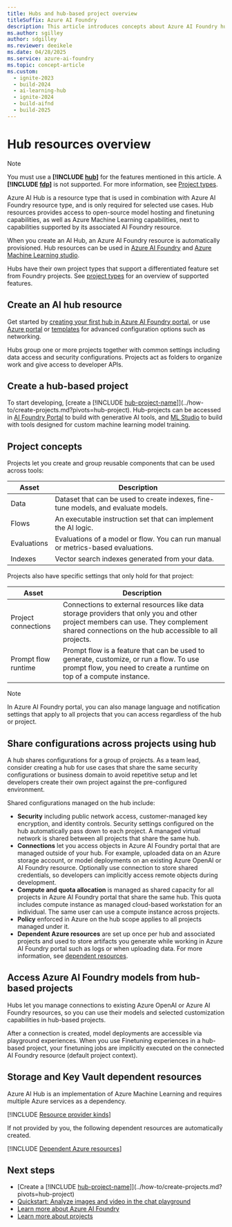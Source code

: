 ```yaml
---
title: Hubs and hub-based project overview
titleSuffix: Azure AI Foundry
description: This article introduces concepts about Azure AI Foundry hubs for your Azure AI Foundry projects.
ms.author: sgilley
author: sdgilley
ms.reviewer: deeikele
ms.date: 04/28/2025
ms.service: azure-ai-foundry
ms.topic: concept-article
ms.custom:
  - ignite-2023
  - build-2024
  - ai-learning-hub
  - ignite-2024
  - build-aifnd
  - build-2025
---
```


# Hub resources overview

> [!NOTE]
> You must use a **[!INCLUDE [hub](../includes/hub-project-name.md)]** for the features mentioned in this article. A **[!INCLUDE [fdp](../includes/fdp-project-name.md)]** is not supported. For more information, see [Project types](../what-is-azure-ai-foundry.md#which-type-of-project-do-i-need).

Azure AI Hub is a resource type that is used in combination with Azure AI Foundry resource type, and is only required for selected use cases. Hub resources provides access to open-source model hosting and finetuning capabilities, as well as Azure Machine Learning capabilities, next to capabilities supported by its associated AI Foundry resource.

When you create an AI Hub, an Azure AI Foundry resource is automatically provisioned. Hub resources can be used in [Azure AI Foundry](https://ai.azure.com/?cid=learnDocs) and [Azure Machine Learning studio](https://ml.azure.com).

Hubs have their own project types that support a differentiated feature set from Foundry projects. See [project types](../what-is-azure-ai-foundry.md#which-type-of-project-do-i-need) for an overview of supported features.

## Create an AI hub resource

Get started by [creating your first hub in Azure AI Foundry portal](../how-to/create-azure-ai-resource.md), or use [Azure portal](../how-to/create-secure-ai-hub.md) or [templates](../how-to/create-azure-ai-hub-template.md) for advanced configuration options such as networking.

Hubs group one or more projects together with common settings including data access and security configurations. Projects act as folders to organize work and give access to developer APIs.

## Create a hub-based project

To start developing, [create a [!INCLUDE [hub-project-name](../includes/hub-project-name.md)]](../how-to/create-projects.md?pivots=hub-project). Hub-projects can be accessed in [AI Foundry Portal](https://ai.azure.com/?cid=learnDocs) to build with generative AI tools, and [ML Studio](https://ml.azure.com) to build with tools designed for custom machine learning model training.

## Project concepts

Projects let you create and group reusable components that can be used across tools:

| Asset | Description |
| --- | --- |
| Data | Dataset that can be used to create indexes, fine-tune models, and evaluate models. |
| Flows | An executable instruction set that can implement the AI logic.​​ |
| Evaluations | Evaluations of a model or flow. You can run manual or metrics-based evaluations. |
| Indexes | Vector search indexes generated from your data. |

Projects also have specific settings that only hold for that project:

| Asset | Description |
| --- | --- |
| Project connections | Connections to external resources like data storage providers that only you and other project members can use. They complement shared connections on the hub accessible to all projects.|
| Prompt flow runtime | Prompt flow is a feature that can be used to generate, customize, or run a flow. To use prompt flow, you need to create a runtime on top of a compute instance. |

> [!NOTE]
> In Azure AI Foundry portal, you can also manage language and notification settings that apply to all projects that you can access regardless of the hub or project.

## Share configurations across projects using hub

A hub shares configurations for a group of projects. As a team lead, consider creating a hub for use cases that share the same security configurations or business domain to avoid repetitive setup and let developers create their own project against the pre-configured environment.

Shared configurations managed on the hub include:
* **Security** including public network access, customer-managed key encryption, and identity controls. Security settings configured on the hub automatically pass down to each project. A managed virtual network is shared between all projects that share the same hub.
* **Connections** let you access objects in Azure AI Foundry portal that are managed outside of your hub. For example, uploaded data on an Azure storage account, or model deployments on an existing Azure OpenAI or AI Foundry resource. Optionally use connection to store shared credentials, so developers can implicitly access remote objects during development.
* **Compute and quota allocation** is managed as shared capacity for all projects in Azure AI Foundry portal that share the same hub. This quota includes compute instance as managed cloud-based workstation for an individual. The same user can use a compute instance across projects.
* **Policy** enforced in Azure on the hub scope applies to all projects managed under it.
* **Dependent Azure resources** are set up once per hub and associated projects and used to store artifacts you generate while working in Azure AI Foundry portal such as logs or when uploading data. For more information, see [dependent resources](#storage-and-key-vault-dependent-resources).

## Access Azure AI Foundry models from hub-based projects

Hubs let you manage connections to existing Azure OpenAI or Azure AI Foundry resources, so you can use their models and selected customization capabilities in hub-based projects. 

After a connection is created, model deployments are accessible via playground experiences. When you use Finetuning experiences in a hub-based project, your finetuning jobs are implicitly executed on the connected AI Foundry resource (default project context).

## Storage and Key Vault dependent resources

Azure AI Hub is an implementation of Azure Machine Learning and requires multiple Azure services as a dependency.

[!INCLUDE [Resource provider kinds](../includes/resource-provider-kinds.md)]

If not provided by you, the following dependent resources are automatically created.

[!INCLUDE [Dependent Azure resources](../includes/dependent-resources.md)]

## Next steps

- [Create a [!INCLUDE [hub-project-name](../includes/hub-project-name.md)]](../how-to/create-projects.md?pivots=hub-project)
- [Quickstart: Analyze images and video in the chat playground](/azure/ai-foundry/openai/gpt-v-quickstart)
- [Learn more about Azure AI Foundry](../what-is-azure-ai-foundry.md)
- [Learn more about projects](../how-to/create-projects.md?pivots=hub-project)
